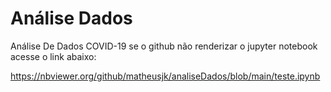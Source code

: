 # Análise Dados

Análise De Dados COVID-19 se o github não renderizar o jupyter notebook acesse o link abaixo:

https://nbviewer.org/github/matheusjk/analiseDados/blob/main/teste.ipynb
